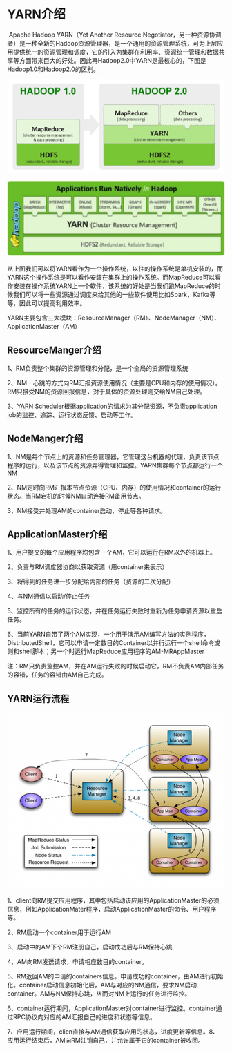 # YARN介绍

​	Apache Hadoop YARN（Yet Another Resource Negotiator，另一种资源协调者）是一种全新的Hadoop资源管理器，是一个通用的资源管理系统，可为上层应用提供统一的资源管理和调度，它的引入为集群在利用率、资源统一管理和数据共享等方面带来巨大的好处。因此再Hadoop2.0中YARN是最核心的，下图是Hadoop1.0和Hadoop2.0的区别。

![images](https://github.com/WatermelonAI/Spark-/blob/master/images/hadoop1_hadoop2.png)

![images](https://github.com/WatermelonAI/Spark-/blob/master/images/hadoop2_yarn.png)

​	从上图我们可以将YARN看作为一个操作系统，以往的操作系统是单机安装的，而YARN这个操作系统是可以看作安装在集群上的操作系统。而MapReduce可以看作安装在操作系统YARN上一个软件，该系统的好处是当我们跑MapReduce的时候我们可以将一些资源通过调度来给其他的一些软件使用比如Spark，Kafka等等，因此可以提高利用效率。

​	YARN主要包含三大模块：ResourceManager（RM）、NodeManager（NM）、ApplicationMaster（AM）



## ResourceManger介绍

1、RM负责整个集群的资源管理和分配，是一个全局的资源管理系统

2、NM一心跳的方式向RM汇报资源使用情况（主要是CPU和内存的使用情况）。RM只接受NM的资源回报信息，对于具体的资源处理则交给NM自己处理。

3、YARN Scheduler根据application的请求为其分配资源，不负责application job的监控、追踪、运行状态反馈、启动等工作。

## NodeManger介绍

1、NM是每个节点上的资源和任务管理器，它管理这台机器的代理，负责该节点程序的运行，以及该节点的资源弄得管理和监控。YARN集群每个节点都运行一个NM

2、NM定时向RM汇报本节点资源（CPU、内存）的使用情况和container的运行状态。当RM宕机的时候NM自动连接RM备用节点。

3、NM接受并处理AM的container启动、停止等各种请求。

## ApplicationMaster介绍

1、用户提交的每个应用程序均包含一个AM，它可以运行在RM以外的机器上。

2、负责与RM调度器协商以获取资源（用container来表示）

3、将得到的任务进一步分配给内部的任务（资源的二次分配）

4、与NM通信以启动/停止任务

5、监控所有的任务的运行状态，并在任务运行失败时重新为任务申请资源以重启任务。

6、当前YARN自带了两个AM实现，一个用于演示AM编写方法的实例程序，DistributedShell，它可以申请一定数目的Container以并行运行一个shell命令或则和shell脚本；另一个时运行MapReduce应用程序的AM-MRAppMaster

注：RM只负责监控AM，并在AM运行失败的时候启动它，RM不负责AM内部任务的容错，任务的容错由AM自己完成。

## YARN运行流程

![images](https://github.com/WatermelonAI/Spark-/blob/master/images/yarn_operation_flow.png)

1、client向RM提交应用程序，其中包括启动该应用的ApplicationMaster的必须信息，例如ApplicationMater程序，启动ApplicationMaster的命令、用户程序等。

2、RM启动一个container用于运行AM

3、启动中的AM下个RM注册自己，启动成功后与RM保持心跳

4、AM向RM发送请求，申请相应数目的container。

5、RM返回AM的申请的containers信息。申请成功的container，由AM进行初始化。container启动信息初始化后，AM与对应的NM通信，要求NM启动container。AM与NM保持心跳，从而对NM上运行的任务进行监控。

6、container运行期间，ApplicationMaster对container进行监控。container通过RPC协议向对应的AM汇报自己的进度和状态等信息。

7、应用运行期间，clien直接与AM通信获取应用的状态，进度更新等信息。8、应用运行结束后，AM向RM注销自己，并允许属于它的container被收回。


